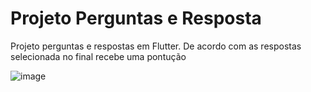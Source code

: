 # Projeto Perguntas e Resposta

Projeto perguntas e respostas em Flutter.
De acordo com as respostas selecionada no final recebe uma pontução

![image](https://github.com/adevalter/projeto_perguntas/assets/129428909/0c0ce9df-665c-47f5-b660-f3a9f4588983)